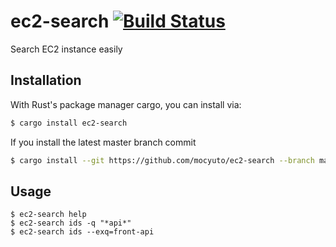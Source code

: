 # ec2-search [![Build Status](https://travis-ci.com/mocyuto/ec2-search.svg?branch=master)](https://travis-ci.com/mocyuto/ec2-search)

Search EC2 instance easily

## Installation

With Rust's package manager cargo, you can install via:
```sh
$ cargo install ec2-search
```
If you install the latest master branch commit
```sh
$ cargo install --git https://github.com/mocyuto/ec2-search --branch master
```

## Usage

```
$ ec2-search help
$ ec2-search ids -q "*api*"
$ ec2-search ids --exq=front-api
```
